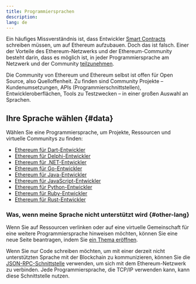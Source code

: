 ```yaml
---
title: Programmiersprachen
description:
lang: de
---
```


Ein häufiges Missverständnis ist, dass Entwickler [Smart Contracts](/developers/docs/smart-contracts/) schreiben müssen, um auf Ethereum aufzubauen. Doch das ist falsch. Einer der Vorteile des Ethereum-Netzwerks und der Ethereum-Community besteht darin, dass es möglich ist, in jeder Programmiersprache am Netzwerk und der Community [teilzunehmen](/community/).

Die Community von Ethereum und Ethereum selbst ist offen für Open Source, also Quelloffenheit. Zu finden sind Community Projekte – Kundenumsetzungen, APIs (Programmierschnittstellen), Entwickleroberflächen, Tools zu Testzwecken – in einer großen Auswahl an Sprachen.

## Ihre Sprache wählen {#data}

Wählen Sie eine Programmiersprache, um Projekte, Ressourcen und virtuelle Communitys zu finden:

- [Ethereum für Dart-Entwickler](/developers/docs/programming-languages/dart/)
- [Ethereum für Delphi-Entwickler](/developers/docs/programming-languages/delphi/)
- [Ethereum für .NET-Entwickler](/developers/docs/programming-languages/dot-net/)
- [Ethereum für Go-Entwickler](/developers/docs/programming-languages/golang/)
- [Ethereum für Java-Entwickler](/developers/docs/programming-languages/java/)
- [Ethereum für JavaScript-Entwickler](/developers/docs/programming-languages/javascript/)
- [Ethereum für Python-Entwickler](/developers/docs/programming-languages/python/)
- [Ethereum für Ruby-Entwickler](/developers/docs/programming-languages/ruby/)
- [Ethereum für Rust-Entwickler](/developers/docs/programming-languages/rust/)

### Was, wenn meine Sprache nicht unterstützt wird {#other-lang}

Wenn Sie auf Ressourcen verlinken oder auf eine virtuelle Gemeinschaft für eine weitere Programmiersprache hinweisen möchten, können Sie eine neue Seite beantragen, indem Sie [ein Thema eröffnen](https://github.com/ethereum/ethereum-org-website/issues/new/choose).

Wenn Sie nur Code schreiben möchten, um mit einer derzeit nicht unterstützten Sprache mit der Blockchain zu kommunizieren, können Sie die [JSON-RPC-Schnittstelle](/developers/docs/apis/json-rpc/) verwenden, um sich mit dem Ethereum-Netzwerk zu verbinden. Jede Programmiersprache, die TCP/IP verwenden kann, kann diese Schnittstelle nutzen.
